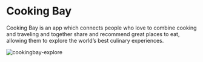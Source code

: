 # Cooking Bay
Cooking Bay is an app which connects people who love to combine cooking and traveling and together share and recommend great places to eat, allowing them to explore the world’s best culinary experiences.

![cookingbay-explore](https://user-images.githubusercontent.com/29817740/127740754-d7ddb6ce-9dcf-4399-b0d3-92c34f6afa43.png)
